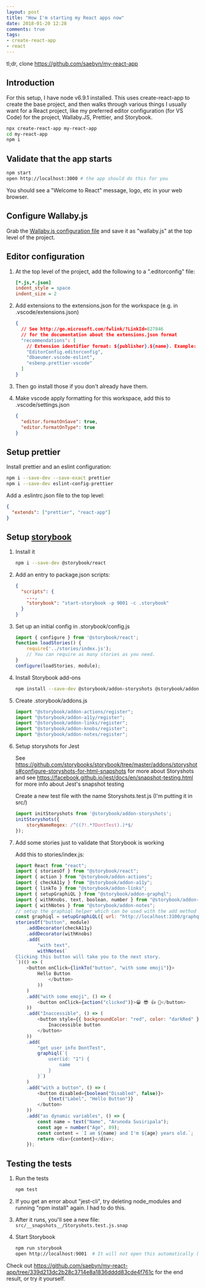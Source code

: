 ```yaml
---
layout: post
title: "How I'm starting my React apps now"
date: 2018-01-20 12:28
comments: true
tags:
- create-react-app
- react
---
```


tl;dr, clone https://github.com/saebyn/my-react-app

## Introduction

For this setup, I have node v6.9.1 installed. This uses create-react-app to create the base project, and then walks through various things I usually want for a React project, like my preferred editor configuration (for VS Code) for the project, Wallaby.JS, Prettier, and Storybook.

```bash
npx create-react-app my-react-app
cd my-react-app
npm i
```

## Validate that the app starts

```bash
npm start
open http://localhost:3000 # the app should do this for you
```

You should see a "Welcome to React" message, logo, etc in your web browser.

## Configure Wallaby.js

Grab the [Wallaby.js configuration file](https://wallabyjs.com/docs/integration/react-jsx.html) and save it as "wallaby.js" at the top level of the project.


## Editor configuration

1. At the top level of the project, add the following to a ".editorconfig" file:

    ```ini
    [*.js,*.json]
    indent_style = space
    indent_size = 2
    ```


2. Add extensions to the extensions.json for the workspace (e.g. in .vscode/extensions.json)

    ```json
    {
      // See http://go.microsoft.com/fwlink/?LinkId=827846
      // for the documentation about the extensions.json format
      "recommendations": [
        // Extension identifier format: ${publisher}.${name}. Example: vscode.csharp
        "EditorConfig.editorconfig",
        "dbaeumer.vscode-eslint",
        "esbenp.prettier-vscode"
      ]
    }
    ```

3. Then go install those if you don't already have them.

4. Make vscode apply formatting for this workspace, add this to .vscode/settings.json

    ```json
    {
      "editor.formatOnSave": true,
      "editor.formatOnType": true
    }
    ```

## Setup prettier

Install prettier and an eslint configuration:

```bash
npm i --save-dev --save-exact prettier
npm i --save-dev eslint-config-prettier
```

Add a .eslintrc.json file to the top level:

```json
{
  "extends": ["prettier", "react-app"]
}
```

## Setup [storybook](https://storybook.js.org/basics/guide-react/)

1. Install it

    ```bash
    npm i --save-dev @storybook/react
    ```


2. Add an entry to package.json scripts:

    ```json
    {
      "scripts": {
        ...,
        "storybook": "start-storybook -p 9001 -c .storybook"
      }
    }
    ```

3. Set up an initial config in .storybook/config.js

    ```js
    import { configure } from '@storybook/react';
    function loadStories() {
        require('../stories/index.js');
        // You can require as many stories as you need.
    }
    configure(loadStories, module);
    ```

4. Install Storybook add-ons

    ```bash
    npm install --save-dev @storybook/addon-storyshots @storybook/addon-actions  @storybook/addon-a11y @storybook/addon-links @storybook/addon-graphql @storybook/addon-knobs @storybook/addon-notes react-test-renderer
    ```

5. Create .storybook/addons.js

    ```js
    import "@storybook/addon-actions/register";
    import "@storybook/addon-a11y/register";
    import "@storybook/addon-links/register";
    import "@storybook/addon-knobs/register";
    import "@storybook/addon-notes/register";
    ```

6. Setup storyshots for Jest

    See https://github.com/storybooks/storybook/tree/master/addons/storyshots#configure-storyshots-for-html-snapshots for more about Storyshots and see https://facebook.github.io/jest/docs/en/snapshot-testing.html for more info about Jest's snapshot testing

    Create a new test file with the name Storyshots.test.js (I'm putting it in src/)

    ```js
    import initStoryshots from '@storybook/addon-storyshots';
    initStoryshots({
        storyNameRegex: /^((?!.*?DontTest).)*$/
    });
    ```

7.  Add some stories just to validate that Storybook is working

    Add this to stories/index.js:

    ```js
    import React from "react";
    import { storiesOf } from "@storybook/react";
    import { action } from "@storybook/addon-actions";
    import { checkA11y } from "@storybook/addon-a11y";
    import { linkTo } from "@storybook/addon-links";
    import { setupGraphiQL } from "@storybook/addon-graphql";
    import { withKnobs, text, boolean, number } from "@storybook/addon-knobs/react";
    import { withNotes } from "@storybook/addon-notes";
    // setup the graphiql helper which can be used with the add method later
    const graphiql = setupGraphiQL({ url: "http://localhost:3100/graphql" });
    storiesOf("button", module)
        .addDecorator(checkA11y)
        .addDecorator(withKnobs)
        .add(
            "with text",
            withNotes(`
    Clicking this button will take you to the next story.
    `)(() => (
        <button onClick={linkTo("button", "with some emoji")}>
            Hello Button
                </button>
            ))
        )
        .add("with some emoji", () => (
            <button onClick={action("clicked")}>😀 😎 👍 💯</button>
        ))
        .add("Inaccessible", () => (
            <button style={{ backgroundColor: "red", color: "darkRed" }}>
                Inaccessible button
            </button>
        ))
        .add(
            "get user info DontTest",
            graphiql(`{
                user(id: "1") {
                    name
                }
            }`)
        )
        .add("with a button", () => (
            <button disabled={boolean("Disabled", false)}>
                {text("Label", "Hello Button")}
            </button>
        ))
        .add("as dynamic variables", () => {
            const name = text("Name", "Arunoda Susiripala");
            const age = number("Age", 89);
            const content = `I am ${name} and I'm ${age} years old.`;
            return <div>{content}</div>;
        });
    ```

## Testing the tests

1. Run the tests
    ```bash
    npm test
    ```

2. If you get an error about "jest-cli", try deleting node_modules and running "npm install" again. I had to do this.

3. After it runs, you'll see a new file: `src/__snapshots__/Storyshots.test.js.snap`

4. Start Storybook

    ```bash
    npm run storybook
    open http://localhost:9001  # It will not open this automatically (but it will reload when stories are changed.)
    ```


Check out https://github.com/saebyn/my-react-app/tree/339d213dc2b28c3714e8a1836dddd83cde4f761c for the end result, or try it yourself.
